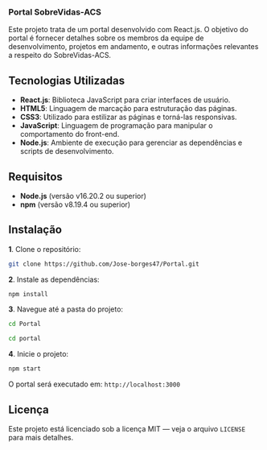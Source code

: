 ### Portal SobreVidas-ACS

Este projeto trata de um portal desenvolvido com React.js. O objetivo do portal é fornecer detalhes sobre os membros da equipe de desenvolvimento, projetos em andamento, e outras informações relevantes a respeito do SobreVidas-ACS.

## Tecnologias Utilizadas

- **React.js**: Biblioteca JavaScript para criar interfaces de usuário.
- **HTML5**: Linguagem de marcação para estruturação das páginas.
- **CSS3**: Utilizado para estilizar as páginas e torná-las responsivas.
- **JavaScript**: Linguagem de programação para manipular o comportamento do front-end.
- **Node.js**: Ambiente de execução para gerenciar as dependências e scripts de desenvolvimento.

## Requisitos

- **Node.js** (versão v16.20.2 ou superior)
- **npm** (versão v8.19.4 ou superior)

## Instalação

**1**. Clone o repositório:

   ```bash
   git clone https://github.com/Jose-borges47/Portal.git
  ```
**2**. Instale as dependências:

  ```bash
  npm install
  ```
**3**. Navegue até a pasta do projeto:
  
  ```bash
  cd Portal
 ```

  ```bash
 cd portal
 ``` 
  
**4**. Inicie o projeto:

```bash
npm start
```


O portal será executado em: ```http://localhost:3000```

## Licença 

Este projeto está licenciado sob a licença MIT — veja o arquivo ```LICENSE``` para mais detalhes.

